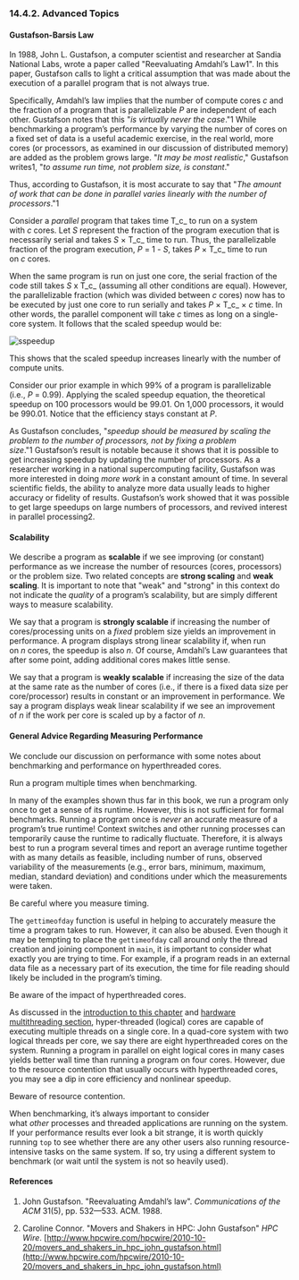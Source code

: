 ### 14.4.2. Advanced Topics

#### [](https://diveintosystems.org/book/C14-SharedMemory/performance_advanced.html#_gustafson_barsis_law)Gustafson-Barsis Law

In 1988, John L. Gustafson, a computer scientist and researcher at Sandia National Labs, wrote a paper called "Reevaluating Amdahl’s Law1". In this paper, Gustafson calls to light a critical assumption that was made about the execution of a parallel program that is not always true.

Specifically, Amdahl’s law implies that the number of compute cores _c_ and the fraction of a program that is parallelizable _P_ are independent of each other. Gustafson notes that this "_is virtually never the case_."1 While benchmarking a program’s performance by varying the number of cores on a fixed set of data is a useful academic exercise, in the real world, more cores (or processors, as examined in our discussion of distributed memory) are added as the problem grows large. "_It may be most realistic_," Gustafson writes1, "_to assume run time, not problem size, is constant_."

Thus, according to Gustafson, it is most accurate to say that "_The amount of work that can be done in parallel varies linearly with the number of processors_."1

Consider a _parallel_ program that takes time T_c_ to run on a system with _c_ cores. Let _S_ represent the fraction of the program execution that is necessarily serial and takes _S_ × T_c_ time to run. Thus, the parallelizable fraction of the program execution, _P_ = 1 - _S_, takes _P_ × T_c_ time to run on _c_ cores.

When the same program is run on just one core, the serial fraction of the code still takes _S_ x T_c_ (assuming all other conditions are equal). However, the parallelizable fraction (which was divided between _c_ cores) now has to be executed by just one core to run serially and takes _P_ × T_c_ × _c_ time. In other words, the parallel component will take _c_ times as long on a single-core system. It follows that the scaled speedup would be:

![sspeedup](https://diveintosystems.org/book/C14-SharedMemory/_images/sspeedup.png)

This shows that the scaled speedup increases linearly with the number of compute units.

Consider our prior example in which 99% of a program is parallelizable (i.e., _P_ = 0.99). Applying the scaled speedup equation, the theoretical speedup on 100 processors would be 99.01. On 1,000 processors, it would be 990.01. Notice that the efficiency stays constant at _P_.

As Gustafson concludes, "_speedup should be measured by scaling the problem to the number of processors, not by fixing a problem size_."1 Gustafson’s result is notable because it shows that it is possible to get increasing speedup by updating the number of processors. As a researcher working in a national supercomputing facility, Gustafson was more interested in doing _more work_ in a constant amount of time. In several scientific fields, the ability to analyze more data usually leads to higher accuracy or fidelity of results. Gustafson’s work showed that it was possible to get large speedups on large numbers of processors, and revived interest in parallel processing2.

#### [](https://diveintosystems.org/book/C14-SharedMemory/performance_advanced.html#_scalability)Scalability

We describe a program as **scalable** if we see improving (or constant) performance as we increase the number of resources (cores, processors) or the problem size. Two related concepts are **strong scaling** and **weak scaling**. It is important to note that "weak" and "strong" in this context do not indicate the _quality_ of a program’s scalability, but are simply different ways to measure scalability.

We say that a program is **strongly scalable** if increasing the number of cores/processing units on a _fixed_ problem size yields an improvement in performance. A program displays strong linear scalability if, when run on _n_ cores, the speedup is also _n_. Of course, Amdahl’s Law guarantees that after some point, adding additional cores makes little sense.

We say that a program is **weakly scalable** if increasing the size of the data at the same rate as the number of cores (i.e., if there is a fixed data size per core/processor) results in constant or an improvement in performance. We say a program displays weak linear scalability if we see an improvement of _n_ if the work per core is scaled up by a factor of _n_.

#### [](https://diveintosystems.org/book/C14-SharedMemory/performance_advanced.html#_general_advice_regarding_measuring_performance)General Advice Regarding Measuring Performance

We conclude our discussion on performance with some notes about benchmarking and performance on hyperthreaded cores.

Run a program multiple times when benchmarking.

In many of the examples shown thus far in this book, we run a program only once to get a sense of its runtime. However, this is not sufficient for formal benchmarks. Running a program once is _never_ an accurate measure of a program’s true runtime! Context switches and other running processes can temporarily cause the runtime to radically fluctuate. Therefore, it is always best to run a program several times and report an average runtime together with as many details as feasible, including number of runs, observed variability of the measurements (e.g., error bars, minimum, maximum, median, standard deviation) and conditions under which the measurements were taken.

Be careful where you measure timing.

The `gettimeofday` function is useful in helping to accurately measure the time a program takes to run. However, it can also be abused. Even though it may be tempting to place the `gettimeofday` call around only the thread creation and joining component in `main`, it is important to consider what exactly you are trying to time. For example, if a program reads in an external data file as a necessary part of its execution, the time for file reading should likely be included in the program’s timing.

Be aware of the impact of hyperthreaded cores.

As discussed in the [introduction to this chapter](https://diveintosystems.org/book/C14-SharedMemory/index.html#_taking_a_closer_look_how_many_cores) and [hardware multithreading section](https://diveintosystems.org/book/C5-Arch/modern.html#_multicore_and_hardware_multithreading), hyper-threaded (logical) cores are capable of executing multiple threads on a single core. In a quad-core system with two logical threads per core, we say there are eight hyperthreaded cores on the system. Running a program in parallel on eight logical cores in many cases yields better wall time than running a program on four cores. However, due to the resource contention that usually occurs with hyperthreaded cores, you may see a dip in core efficiency and nonlinear speedup.

Beware of resource contention.

When benchmarking, it’s always important to consider what _other_ processes and threaded applications are running on the system. If your performance results ever look a bit strange, it is worth quickly running `top` to see whether there are any other users also running resource-intensive tasks on the same system. If so, try using a different system to benchmark (or wait until the system is not so heavily used).

#### [](https://diveintosystems.org/book/C14-SharedMemory/performance_advanced.html#_references)References

1. John Gustafson. "Reevaluating Amdahl’s law". _Communications of the ACM_ 31(5), pp. 532—​533. ACM. 1988.
    
2. Caroline Connor. "Movers and Shakers in HPC: John Gustafson" _HPC Wire_. [http://www.hpcwire.com/hpcwire/2010-10-20/movers_and_shakers_in_hpc_john_gustafson.html](http://www.hpcwire.com/hpcwire/2010-10-20/movers_and_shakers_in_hpc_john_gustafson.html)